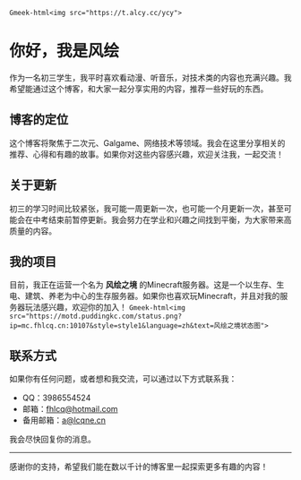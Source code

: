 `Gmeek-html<img src="https://t.alcy.cc/ycy">`
# 你好，我是风绘

作为一名初三学生，我平时喜欢看动漫、听音乐，对技术类的内容也充满兴趣。我希望能通过这个博客，和大家一起分享实用的内容，推荐一些好玩的东西。

## 博客的定位
这个博客将聚焦于二次元、Galgame、网络技术等领域。我会在这里分享相关的推荐、心得和有趣的故事。如果你对这些内容感兴趣，欢迎关注我，一起交流！

## 关于更新
初三的学习时间比较紧张，我可能一周更新一次，也可能一个月更新一次，甚至可能会在中考结束前暂停更新。我会努力在学业和兴趣之间找到平衡，为大家带来高质量的内容。

## 我的项目
目前，我正在运营一个名为 **风绘之境** 的Minecraft服务器。这是一个以生存、生电、建筑、养老为中心的生存服务器。如果你也喜欢玩Minecraft，并且对我的服务器玩法感兴趣，欢迎你的加入！
`Gmeek-html<img src="https://motd.puddingkc.com/status.png?ip=mc.fhlcq.cn:10107&style=style1&language=zh&text=风绘之境状态图">`

## 联系方式
如果你有任何问题，或者想和我交流，可以通过以下方式联系我：
- QQ：3986554524
- 邮箱：fhlcq@hotmail.com
- 备用邮箱：a@lcqne.cn

我会尽快回复你的消息。

---

感谢你的支持，希望我们能在数以千计的博客里一起探索更多有趣的内容！
